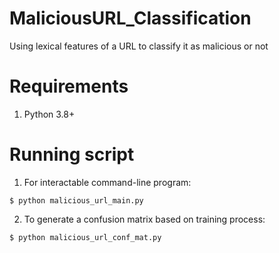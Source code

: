 # MaliciousURL_Classification
Using lexical features of a URL to classify it as malicious or not
# Requirements
1. Python 3.8+

# Running script
1. For interactable command-line program:
```
$ python malicious_url_main.py
```
2. To generate a confusion matrix based on training process:
```
$ python malicious_url_conf_mat.py
```

